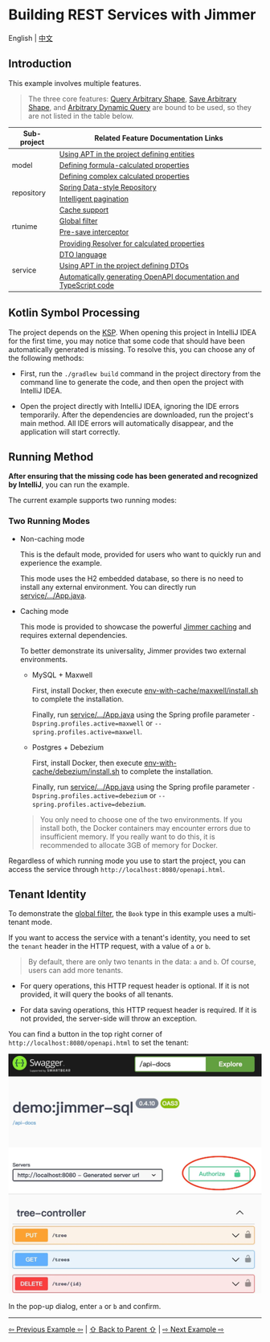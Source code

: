# Building REST Services with Jimmer

English | [中文](./README_zh_CN.md)

## Introduction

This example involves multiple features.

> The three core features: [Query Arbitrary Shape](https://babyfish-ct.github.io/jimmer-doc/docs/quick-view/fetch/), [Save Arbitrary Shape](https://babyfish-ct.github.io/jimmer-doc/docs/quick-view/fetch/), and [Arbitrary Dynamic Query](https://babyfish-ct.github.io/jimmer-doc/docs/quick-view/dsl/) are bound to be used, so they are not listed in the table below.

<table>
<thead>
<tr>
<th>Sub-project</th>
<th>Related Feature Documentation Links</th>
</tr>
</thead>
<tbody>
<tr>
<td rowspan="3">model</td>
<td>
<a href="https://babyfish-ct.github.io/jimmer-doc/docs/overview/apt-ksp">Using APT in the project defining entities</a>
</td>
</tr>
<tr>
<td>
<a href="https://babyfish-ct.github.io/jimmer-doc/docs/mapping/advanced/calculated/formula">Defining formula-calculated properties</a>
</td>
</tr>
<tr>
<td>
<a href="https://babyfish-ct.github.io/jimmer-doc/docs/mapping/advanced/calculated/transient">Defining complex calculated properties</a>
</td>
</tr>
<tr>
<td rowspan="2">repository</td>
<td>
<a href="https://babyfish-ct.github.io/jimmer-doc/docs/spring/repository/">Spring Data-style Repository</a>
</td>
</tr>
<tr>
<td>
<a href="https://babyfish-ct.github.io/jimmer-doc/docs/query/paging/">Intelligent pagination</a>
</td>
</tr>
<tr>
<tr>
<td rowspan="4">rtunime</td>
<td>
<a href="https://babyfish-ct.github.io/jimmer-doc/docs/cache/">Cache support</a>
</td>
</tr>
<tr>
<td>
<a href="https://babyfish-ct.github.io/jimmer-doc/docs/query/global-filter/">Global filter</a>
</td>
</tr>
<tr>
<td>
<a href="https://babyfish-ct.github.io/jimmer-doc/docs/mutation/draft-interceptor">Pre-save interceptor</a>
</td>
</tr>
<tr>
<td>
<a href="https://babyfish-ct.github.io/jimmer-doc/docs/mapping/advanced/calculated/transient">Providing Resolver for calculated properties</a></td>
</tr>
<tr>
<td rowspan="3">service</td>
<td>
<a href="https://babyfish-ct.github.io/jimmer-doc/docs/object/view/dto-language">DTO language</a>
</td>
</tr>
<tr>
<td><a href="https://babyfish-ct.github.io/jimmer-doc/docs/overview/apt-ksp">Using APT in the project defining DTOs</a></td>
</tr>
<tr>
<td>
<a href="https://babyfish-ct.github.io/jimmer-doc/docs/client/">Automatically generating OpenAPI documentation and TypeScript code</a>
</td>
</tr>
</tbody>
</table>

## Kotlin Symbol Processing

The project depends on the [KSP](https://kotlinlang.org/docs/ksp-overview.html). When opening this project in IntelliJ IDEA for the first time, you may notice that some code that should have been automatically generated is missing. To resolve this, you can choose any of the following methods:

-   First, run the `./gradlew build` command in the project directory from the command line to generate the code, and then open the project with IntelliJ IDEA.

-   Open the project directly with IntelliJ IDEA, ignoring the IDE errors temporarily. After the dependencies are downloaded, run the project's main method. All IDE errors will automatically disappear, and the application will start correctly.

## Running Method

**After ensuring that the missing code has been generated and recognized by IntelliJ**, you can run the example.

The current example supports two running modes:

### Two Running Modes

- Non-caching mode

    This is the default mode, provided for users who want to quickly run and experience the example.

    This mode uses the H2 embedded database, so there is no need to install any external environment. You can directly run [service/.../App.java](./service/src/main/kotlin/org/babyfish/jimmer/sql/example/App.java).

- Caching mode

    This mode is provided to showcase the powerful [Jimmer caching](https://babyfish-ct.github.io/jimmer-doc/docs/cache/) and requires external dependencies.

    To better demonstrate its universality, Jimmer provides two external environments.

    - MySQL + Maxwell

        First, install Docker, then execute [env-with-cache/maxwell/install.sh](../../env-with-cache/maxwell/install.sh) to complete the installation.

        Finally, run [service/.../App.java](./service/src/main/kotlin/org/babyfish/jimmer/sql/example/App.java) using the Spring profile parameter `-Dspring.profiles.active=maxwell` or `--spring.profiles.active=maxwell`.

    - Postgres + Debezium

        First, install Docker, then execute [env-with-cache/debezium/install.sh](../../env-with-cache/debezium/install.sh) to complete the installation.

        Finally, run [service/.../App.java](./service/src/main/kotlin/org/babyfish/jimmer/sql/example/App.java) using the Spring profile parameter `-Dspring.profiles.active=debezium` or `--spring.profiles.active=debezium`.

    > You only need to choose one of the two environments. If you install both, the Docker containers may encounter errors due to insufficient memory. If you really want to do this, it is recommended to allocate 3GB of memory for Docker.

Regardless of which running mode you use to start the project, you can access the service through `http://localhost:8080/openapi.html`.

## Tenant Identity

To demonstrate the [global filter](https://babyfish-ct.github.io/jimmer-doc/docs/query/global-filter/), the `Book` type in this example uses a multi-tenant mode.

If you want to access the service with a tenant's identity, you need to set the `tenant` header in the HTTP request, with a value of `a` or `b`.

> By default, there are only two tenants in the data: `a` and `b`. Of course, users can add more tenants.

- For query operations, this HTTP request header is optional. If it is not provided, it will query the books of all tenants.

- For data saving operations, this HTTP request header is required. If it is not provided, the server-side will throw an exception.

You can find a button in the top right corner of `http://localhost:8080/openapi.html` to set the tenant:

![tenant](../../__internal/swagger-authorize.webp)

In the pop-up dialog, enter `a` or `b` and confirm.

---

[⇦ Previous Example ⇦](../jimmer-core-kt) | [⇧ Back to Parent ⇧](../) | [⇨ Next Example ⇨](../jimmer-sql-graphql-kt/)
